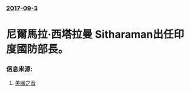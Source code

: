 ### [2017-09-3](/news/2017/09/3/index.md)

##### 
# 尼爾馬拉·西塔拉曼 Sitharaman出任印度國防部長。 




### 信息来源:

1. [美國之音](https://www.voachinese.com/a/voanews-20170903-india-politics/4013371.html)
